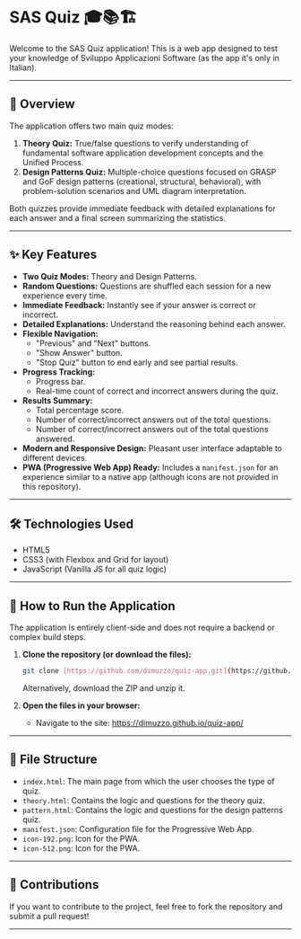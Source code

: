 # SAS Quiz 🎓📚🏗️

Welcome to the SAS Quiz application! This is a web app designed to test your knowledge of Sviluppo Applicazioni Software (as the app it's only in Italian).

---

## 🌟 Overview

The application offers two main quiz modes:

1.  **Theory Quiz:** True/false questions to verify understanding of fundamental software application development concepts and the Unified Process.
2.  **Design Patterns Quiz:** Multiple-choice questions focused on GRASP and GoF design patterns (creational, structural, behavioral), with problem-solution scenarios and UML diagram interpretation.

Both quizzes provide immediate feedback with detailed explanations for each answer and a final screen summarizing the statistics.

---

## ✨ Key Features

* **Two Quiz Modes:** Theory and Design Patterns.
* **Random Questions:** Questions are shuffled each session for a new experience every time.
* **Immediate Feedback:** Instantly see if your answer is correct or incorrect.
* **Detailed Explanations:** Understand the reasoning behind each answer.
* **Flexible Navigation:**
    * "Previous" and "Next" buttons.
    * "Show Answer" button.
    * "Stop Quiz" button to end early and see partial results.
* **Progress Tracking:**
    * Progress bar.
    * Real-time count of correct and incorrect answers during the quiz.
* **Results Summary:**
    * Total percentage score.
    * Number of correct/incorrect answers out of the total questions.
    * Number of correct/incorrect answers out of the total questions answered.
* **Modern and Responsive Design:** Pleasant user interface adaptable to different devices.
* **PWA (Progressive Web App) Ready:** Includes a `manifest.json` for an experience similar to a native app (although icons are not provided in this repository).

---

## 🛠️ Technologies Used

* HTML5
* CSS3 (with Flexbox and Grid for layout)
* JavaScript (Vanilla JS for all quiz logic)

---

## 🚀 How to Run the Application

The application is entirely client-side and does not require a backend or complex build steps.

1.  **Clone the repository (or download the files):**
    ```bash
    git clone [https://github.com/dimuzzo/quiz-app.git](https://github.com/dimuzzo/quiz-app.git)
    ```
    Alternatively, download the ZIP and unzip it.

2.  **Open the files in your browser:**
    * Navigate to the site: https://dimuzzo.github.io/quiz-app/

---

## 📁 File Structure

* `index.html`: The main page from which the user chooses the type of quiz.
* `theory.html`: Contains the logic and questions for the theory quiz.
* `pattern.html`: Contains the logic and questions for the design patterns quiz.
* `manifest.json`: Configuration file for the Progressive Web App.
* `icon-192.png`: Icon for the PWA.
* `icon-512.png`: Icon for the PWA.

---

## 🙏 Contributions

If you want to contribute to the project, feel free to fork the repository and submit a pull request!

---
